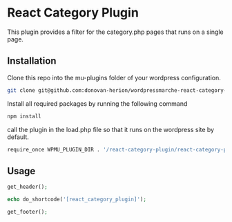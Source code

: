 # React Category Plugin

This plugin provides a filter for the category.php pages that runs on a single page.

## Installation

Clone this repo into the mu-plugins folder of your wordpress configuration.

```bash
git clone git@github.com:donovan-herion/wordpressmarche-react-category-plugin.git
```

Install all required packages by running the following command

```bash
npm install
```

call the plugin in the load.php file so that it runs on the wordpress site by default.

```bash
require_once WPMU_PLUGIN_DIR . '/react-category-plugin/react-category-plugin.php';
```

## Usage

```php
get_header();

echo do_shortcode('[react_category_plugin]');

get_footer();
```
